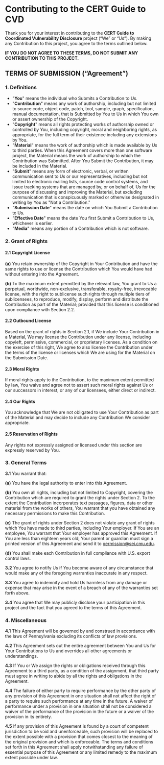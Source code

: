 # Contributing to the CERT Guide to CVD

Thank you for your interest in contributing to the
**CERT Guide to Coordinated Vulnerability Disclosure**
project (“We” or “Us”).
By making any Contribution to this project, you agree to the terms outlined below.  

**IF YOU DO NOT AGREE TO THESE TERMS, DO NOT SUBMIT ANY CONTRIBUTION TO THIS PROJECT.**

## TERMS OF SUBMISSION (“Agreement”)

### 1. Definitions

- "**You**" means the individual who Submits a Contribution to Us.
- "**Contribution**" means any work of authorship, including but not limited to source code, object code, patch, tool,
   sample, graph, specification, manual documentation, that is Submitted by You to Us in which You own or assert
   ownership of the Copyright.
- "**Copyright**" means all rights protecting works of authorship owned or controlled by You, including copyright, moral
   and neighboring rights, as appropriate, for the full term of their existence including any extensions by You.
- "**Material**" means the work of authorship which is made available by Us to third parties. When this Agreement covers
   more than one software project, the Material means the work of authorship to which the Contribution was Submitted.
   After You Submit the Contribution, it may be included in the Material.
- "**Submit**" means any form of electronic, verbal, or written communication sent to Us or our representatives, including
   but not limited to electronic mailing lists, source code control systems, and issue tracking systems that are managed
   by, or on behalf of, Us for the purpose of discussing and improving the Material, but excluding communication that is
   conspicuously marked or otherwise designated in writing by You as "Not a Contribution."
- "**Submission Date**" means the date on which You Submit a Contribution to Us.
- "**Effective Date**" means the date You first Submit a Contribution to Us, whichever is earlier.
- "**Media**" means any portion of a Contribution which is not software.

### 2. Grant of Rights

#### 2.1 Copyright License

**(a)** You retain ownership of the Copyright in Your Contribution and have the same rights to use or license the
Contribution which You would have had without entering into the Agreement.

**(b)** To the maximum extent permitted by the relevant law, You grant to Us a perpetual, worldwide, non-exclusive,
transferable, royalty-free, irrevocable license, with the right to sublicense such rights through multiple tiers of
sublicensees, to reproduce, modify, display, perform and distribute the Contribution as part of the Material;
provided that this license is conditioned upon compliance with Section 2.2.

#### 2.2 Outbound License

Based on the grant of rights in Section 2.1, if We include Your Contribution in a Material,
We may license the Contribution under any license, including copyleft, permissive, commercial, or proprietary licenses.
As a condition on the exercise of this right, We agree to also license the Contribution under the terms of the license
or licenses which We are using for the Material on the Submission Date.

#### 2.3 Moral Rights

If moral rights apply to the Contribution, to the maximum extent permitted by law, You waive and agree not to assert
such moral rights against Us or our successors in interest, or any of our licensees, either direct or indirect.

#### 2.4 Our Rights

You acknowledge that We are not obligated to use Your Contribution as part of the Material and may decide to include any
Contribution We consider appropriate.

#### 2.5 Reservation of Rights

Any rights not expressly assigned or licensed under this section are expressly reserved by You.

### 3. General Terms

**3.1** You warrant that:

**(a)** You have the legal authority to enter into this Agreement.

**(b)** You own all rights, including but not limited to Copyright, covering the Contribution which are required to grant
the rights under Section 2. To the extent the Contribution incorporates text passages, figures, data or other
material from the works of others, You warrant that you have obtained any necessary permissions to make this
Contribution.

**(c)** The grant of rights under Section 2 does not violate any grant of rights which You have made to third parties,
including Your employer. If You are an employee, You warrant that Your employer has approved this Agreement. If You
are less than eighteen years old, Your parent or guardian must sign a printed version of this Agreement and send it
to <permission@sei.cmu.edu>.

**(d)** You shall make each Contribution in full compliance with U.S. export control laws.

**3.2** You agree to notify Us if You become aware of any circumstance that would make any of the foregoing warranties inaccurate in any respect.

**3.3** You agree to indemnify and hold Us harmless from any damage or expense that may arise in the event of a breach of
any of the warranties set forth above.

**3.4** You agree that We may publicly disclose your participation in this project and the fact that you agreed to the terms
of this Agreement.

### 4. Miscellaneous

**4.1** This Agreement will be governed by and construed in accordance with the laws of Pennsylvania excluding its
conflicts of law provisions.

**4.2** This Agreement sets out the entire agreement between You and Us for Your Contributions to Us and overrides all
other agreements or understandings.

**4.3** If You or We assign the rights or obligations received through this Agreement to a third party, as a condition of the assignment, that third party must agree in writing to abide by all the rights and obligations in the Agreement.

**4.4** The failure of either party to require performance by the other party of any provision of this Agreement in one
situation shall not affect the right of a party to require such performance at any time in the future. A waiver of
performance under a provision in one situation shall not be considered a waiver of the performance of the provision
in the future or a waiver of the provision in its entirety.

**4.5** If any provision of this Agreement is found by a court of competent jurisdiction to be void and unenforceable,
such provision will be replaced to the extent possible with a provision that comes closest to the meaning of the
original provision and which is enforceable. The terms and conditions set forth in this Agreement shall apply
notwithstanding any failure of essential purpose of this Agreement or any limited remedy to the maximum extent
possible under law.
